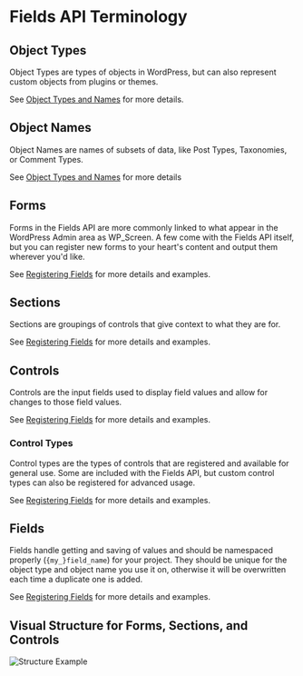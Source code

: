 # Fields API Terminology

## Object Types

Object Types are types of objects in WordPress, but can also represent custom objects from plugins or themes.

See [Object Types and Names](https://github.com/sc0ttkclark/wordpress-fields-api/blob/master/docs/object-types-and-names.md) for more details.

## Object Names

Object Names are names of subsets of data, like Post Types, Taxonomies, or Comment Types. 

See [Object Types and Names](https://github.com/sc0ttkclark/wordpress-fields-api/blob/master/docs/object-types-and-names.md) for more details

## Forms

Forms in the Fields API are more commonly linked to what appear in the WordPress Admin area as WP_Screen. A few come with the Fields API itself, but you can register new forms to your heart's content and output them wherever you'd like.

See [Registering Fields](https://github.com/sc0ttkclark/wordpress-fields-api/blob/master/docs/registering-fields.md) for more details and examples.
 
## Sections

Sections are groupings of controls that give context to what they are for.

See [Registering Fields](https://github.com/sc0ttkclark/wordpress-fields-api/blob/master/docs/registering-fields.md) for more details and examples.

## Controls

Controls are the input fields used to display field values and allow for changes to those field values.

See [Registering Fields](https://github.com/sc0ttkclark/wordpress-fields-api/blob/master/docs/registering-fields.md) for more details and examples.

### Control Types

Control types are the types of controls that are registered and available for general use. Some are included with the Fields API, but custom control types can also be registered for advanced usage.

See [Registering Fields](https://github.com/sc0ttkclark/wordpress-fields-api/blob/master/docs/registering-fields.md) for more details and examples.

## Fields

Fields handle getting and saving of values and should be namespaced properly (`{my_}field_name`) for your project. They should be unique for the object type and object name you use it on, otherwise it will be overwritten each time a duplicate one is added.

See [Registering Fields](https://github.com/sc0ttkclark/wordpress-fields-api/blob/master/docs/registering-fields.md) for more details and examples.

## Visual Structure for Forms, Sections, and Controls

![Structure Example](https://raw.githubusercontent.com/sc0ttkclark/wordpress-fields-api/master/docs/terminology.png)